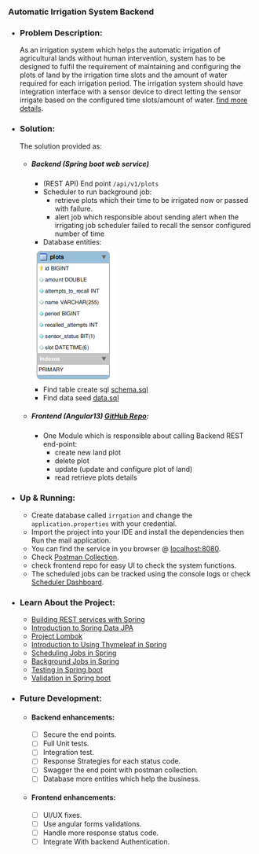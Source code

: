 ### Automatic Irrigation System Backend
* ### Problem Description:
  As an irrigation system which helps the automatic irrigation of agricultural lands without human intervention, system has to
  be designed to fulfil the requirement of maintaining and configuring the plots of land by the irrigation time slots and the
  amount of water required for each irrigation period.
  The irrigation system should have integration interface with a sensor device to direct letting the sensor irrigate based on
  the configured time slots/amount of water.  <a href="./files/Backend_Full_stack_exercise.pdf">find more details</a>.


* ### Solution:
  The solution provided as:
  * ##### Backend (Spring boot web service)
    - (REST API) End point ```/api/v1/plots```
    - Scheduler to run background job:
      - retrieve plots which their time to be irrigated now or passed with failure.
      - alert job which responsible about sending alert when the irrigating job scheduler failed to recall the sensor configured number of time
    -  Database entities:
    
      <img src="./files/plots.table.png">
  
    - Find table create sql <a href="./src/main/resources/schema.sql">schema.sql</a>
    - Find data seed <a href="./src/main/resources/data.sql">data.sql</a>

  
  * ##### Frontend (Angular13) <a href="https://github.com/Moustafa-Elgammal/automatic-irrigation-system-frontend">GitHub Repo</a>:
    * One Module which is responsible about calling Backend REST end-point:
      * create new land plot
      * delete plot
      * update (update and configure plot of land)
      * read retrieve plots details

* ### Up & Running:
  * Create database called ```irrgation``` and change the  `application.properties` with your credential.
  * Import the project into your IDE and install the dependencies then Run the mail application.
  * You can find the service in you browser @ <a href="http://localhost:8080">localhost:8080</a>.
  * Check <a href="./postman/irrigation-system.postman_collection.json">Postman Collection</a>.
  * check frontend repo for easy UI to check the system functions.
  * The scheduled jobs can be tracked using the console logs or check <a href="http://localhost:8000/">Scheduler Dashboard</a>.

* ### Learn About the Project:
  * [Building REST services with Spring](https://spring.io/guides/tutorials/rest/) 
  * [Introduction to Spring Data JPA](https://www.baeldung.com/the-persistence-layer-with-spring-data-jpa)
  * [Project Lombok](https://projectlombok.org/)
  * [Introduction to Using Thymeleaf in Spring](https://www.baeldung.com/thymeleaf-in-spring-mvc)
  * [Scheduling Jobs in Spring](https://reflectoring.io/spring-scheduler/) 
  * [Background Jobs in Spring](https://www.baeldung.com/java-jobrunr-spring) 
  * [Testing in Spring boot](https://www.baeldung.com/spring-boot-testing)
  * [Validation in Spring boot](https://spring.io/guides/gs/validating-form-input/)

* ### Future Development:
  * #### Backend enhancements:
    * [ ] Secure the end points.
    * [ ] Full Unit tests.
    * [ ] Integration test.
    * [ ] Response Strategies for each status code.
    * [ ] Swagger the end point with postman collection.
    * [ ] Database more entities which help the business.
  * #### Frontend enhancements:
    * [ ] UI/UX fixes.
    * [ ] Use angular forms validations.
    * [ ] Handle more response status code.
    * [ ] Integrate With backend Authentication. 
